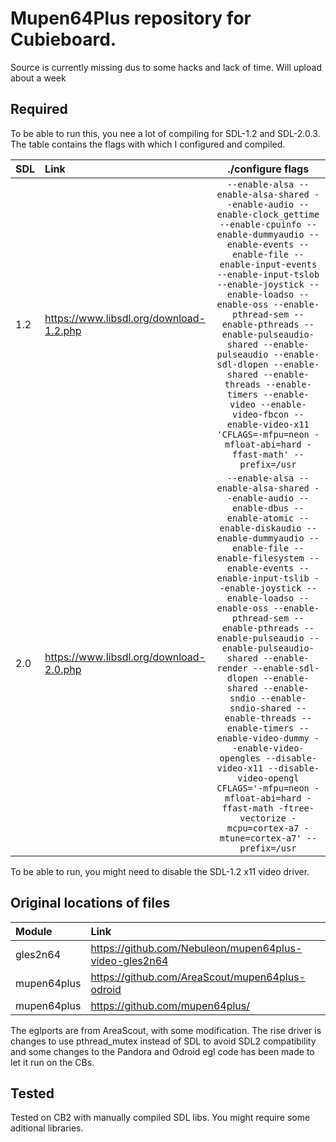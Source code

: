 # Mupen64Plus repository for Cubieboard.

Source is currently missing dus to some hacks and lack of time. Will upload about a week
 
## Required
To be able to run this, you nee a lot of compiling for SDL-1.2 and SDL-2.0.3. The table contains the flags with which I configured and compiled.

| SDL | Link | ./configure flags |
|:----|:-----|:-----------------:|
| 1.2 | https://www.libsdl.org/download-1.2.php | ``` --enable-alsa --enable-alsa-shared --enable-audio --enable-clock_gettime --enable-cpuinfo --enable-dummyaudio --enable-events --enable-file --enable-input-events --enable-input-tslob --enable-joystick --enable-loadso --enable-oss --enable-pthread-sem --enable-pthreads --enable-pulseaudio-shared --enable-pulseaudio --enable-sdl-dlopen --enable-shared --enable-threads --enable-timers --enable-video --enable-video-fbcon --enable-video-x11 'CFLAGS=-mfpu=neon -mfloat-abi=hard -ffast-math' --prefix=/usr ``` |
| 2.0 | https://www.libsdl.org/download-2.0.php | ``` --enable-alsa --enable-alsa-shared --enable-audio --enable-dbus --enable-atomic --enable-diskaudio --enable-dummyaudio --enable-file --enable-filesystem --enable-events --enable-input-tslib --enable-joystick --enable-loadso --enable-oss --enable-pthread-sem --enable-pthreads --enable-pulseaudio --enable-pulseaudio-shared --enable-render --enable-sdl-dlopen --enable-shared --enable-sndio --enable-sndio-shared --enable-threads --enable-timers --enable-video-dummy --enable-video-opengles --disable-video-x11 --disable-video-opengl CFLAGS='-mfpu=neon -mfloat-abi=hard -ffast-math -ftree-vectorize -mcpu=cortex-a7 -mtune=cortex-a7' --prefix=/usr ``` |

To be able to run, you might need to disable the SDL-1.2 x11 video driver. 

## Original locations of files

| Module | Link |
|:-------|:-----|
| gles2n64 | https://github.com/Nebuleon/mupen64plus-video-gles2n64 |
| mupen64plus | https://github.com/AreaScout/mupen64plus-odroid |
| mupen64plus | https://github.com/mupen64plus/ |

The eglports are from AreaScout, with some modification. The rise driver is changes to use pthread_mutex instead of SDL to avoid SDL2 compatibility and some changes to the Pandora and Odroid egl code has been made to let it run on the CBs.

## Tested

Tested on CB2 with manually compiled SDL libs. You might require some aditional libraries.
